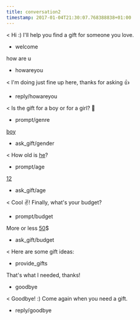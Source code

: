 ```yaml
---
title: conversation2
timestamp: 2017-01-04T21:30:07.768388838+01:00
---
```


< Hi :) I'll help you find a gift for someone you love.
* welcome

how are u
* howareyou

< I'm doing just fine up here, thanks for asking 👍
* reply/howareyou

< Is the gift for a boy or for a girl? 👫
* prompt/genre

[boy](genre)
* ask_gift/gender

< How old is [he](sex)?
* prompt/age

[12](number/age)
* ask_gift/age

< Cool ✌! Finally, what's your budget?
* prompt/budget

More or less [50](number/budget)$
* ask_gift/budget

< Here are some gift ideas:
* provide_gifts

That's what I needed, thanks!
* goodbye

< Goodbye! :) Come again when you need a gift.
* reply/goodbye
